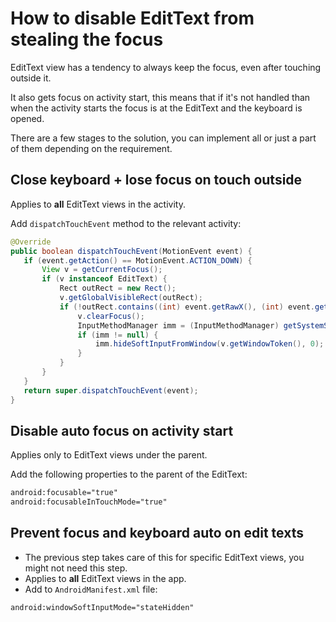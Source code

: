 # How to disable EditText from stealing the focus
EditText view has a tendency to always keep the focus, even after touching outside it.

It also gets focus on activity start, this means that if it's not handled than when the activity starts the focus is at the EditText and the keyboard is opened.

There are a few stages to the solution, you can implement all or just a part of them depending on the requirement.
## Close keyboard + lose focus on touch outside
Applies to **all** EditText views in the activity.

Add `dispatchTouchEvent` method to the relevant activity:
```java
@Override
public boolean dispatchTouchEvent(MotionEvent event) {
   if (event.getAction() == MotionEvent.ACTION_DOWN) {
       View v = getCurrentFocus();
       if (v instanceof EditText) {
           Rect outRect = new Rect();
           v.getGlobalVisibleRect(outRect);
           if (!outRect.contains((int) event.getRawX(), (int) event.getRawY())) {
               v.clearFocus();
               InputMethodManager imm = (InputMethodManager) getSystemService(Context.INPUT_METHOD_SERVICE);
               if (imm != null) {
                   imm.hideSoftInputFromWindow(v.getWindowToken(), 0);
               }
           }
       }
   }
   return super.dispatchTouchEvent(event);
}
```
## Disable auto focus on activity start 
Applies only to EditText views under the parent.

Add the following properties to the parent of the EditText:
```xml
android:focusable="true"
android:focusableInTouchMode="true"
```
## Prevent focus and keyboard auto on edit texts
- The previous step takes care of this for specific EditText views, you might not need this step.
- Applies to **all** EditText views in the app.
- Add to `AndroidManifest.xml` file:
```xml
android:windowSoftInputMode="stateHidden"
```
